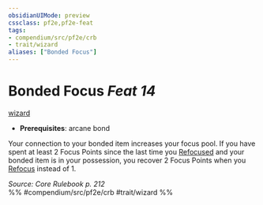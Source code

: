 ```yaml
---
obsidianUIMode: preview
cssclass: pf2e,pf2e-feat
tags:
- compendium/src/pf2e/crb
- trait/wizard
aliases: ["Bonded Focus"]
---
```

# Bonded Focus  *Feat 14*  
[wizard](rules/traits/wizard.md)  

- **Prerequisites**: arcane bond

Your connection to your bonded item increases your focus pool. If you have spent at least 2 Focus Points since the last time you [Refocused](rules/actions/refocus.md) and your bonded item is in your possession, you recover 2 Focus Points when you [Refocus](rules/actions/refocus.md) instead of 1.

*Source: Core Rulebook p. 212*  
%% #compendium/src/pf2e/crb #trait/wizard %%